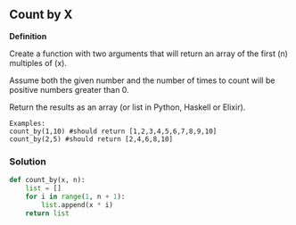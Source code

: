 ## Count by X

**Definition**

Create a function with two arguments that will return an array of the first (n) multiples of (x).

Assume both the given number and the number of times to count will be positive numbers greater than 0.

Return the results as an array (or list in Python, Haskell or Elixir).

```
Examples:
count_by(1,10) #should return [1,2,3,4,5,6,7,8,9,10]
count_by(2,5) #should return [2,4,6,8,10]
```

### Solution

```python
def count_by(x, n):
    list = []
    for i in range(1, n + 1):
        list.append(x * i)
    return list
```
        
